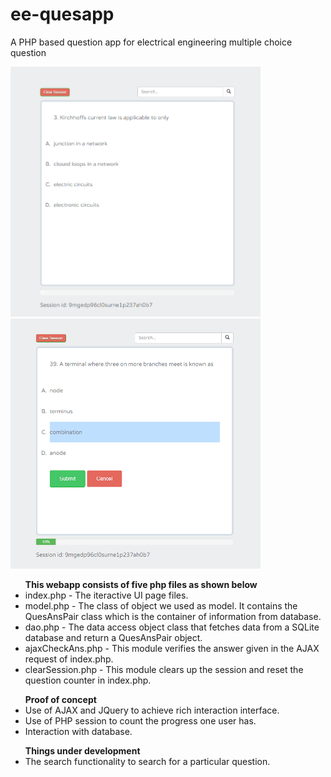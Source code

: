 # ee-quesapp

A PHP based question app for electrical engineering multiple choice question

<img src='/img/ee-quesapp1.png?raw=true' alt="start screen" height="400px" width='400'>

<img src='/img/ee-quesapp2.png?raw=true' alt="start screen" height="400px" width='400'>

<ul><b>This webapp consists of five php files as shown below</b>
  <li>index.php - The iteractive UI page files.</li>
  <li>model.php - The class of object we used as model. It contains the QuesAnsPair class which is the container of information from database.</li>
  <li>dao.php - The data access object class that fetches data from a SQLite database and return a QuesAnsPair object.</li>
  <li>ajaxCheckAns.php - This module verifies the answer given in the AJAX request of index.php.</li>
  <li>clearSession.php - This module clears up the session and reset the question counter in index.php.</li>
</ul>

<ul><b>Proof of concept</b>
  <li>Use of AJAX and JQuery to achieve rich interaction interface.</li>
  <li>Use of PHP session to count the progress one user has.</li>
  <li>Interaction with database.</li>
</ul>

<ul><b>Things under development</b>
  <li>The search functionality to search for a particular question.</li>
</ul>
